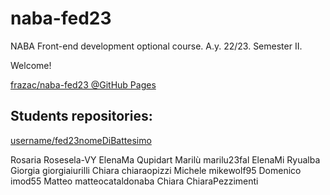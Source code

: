 # naba-fed23
NABA Front-end development optional course. A.y. 22/23. Semester II.

Welcome!

[frazac/naba-fed23 @GitHub Pages](https://frazac.github.io/naba-fed23/)

## Students repositories:
[username/fed23nomeDiBattesimo](https://username.github.io/fed23-nomeDiBattesimo/)

Rosaria   Rosesela-VY
ElenaMa   Qupidart
Marilù    marilu23fal
ElenaMi   Ryualba
Giorgia   giorgiaiurilli
Chiara    chiaraopizzi
Michele   mikewolf95
Domenico  imod55
Matteo    matteocataldonaba
Chiara    ChiaraPezzimenti
